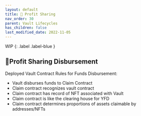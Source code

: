 ```yaml
---
layout: default
title: 💸 Profit Sharing
nav_order: 30
parent: Vault Lifecycles
has_children: false
last_modified_date: 2022-11-05
---
```



WIP
{: .label .label-blue }

## 💸Profit Sharing Disbursement
Deployed Vault Contract Rules for Funds Disbursement:
	
* Vault disburses funds to Claim Contract
* Claim contract recognizes vault contract
* Claim contract has record of NFT associated with Vault
* Claim contract is like the clearing house for YFD
* Claim contract determines proportions of assets claimable by addresses/NFTs
